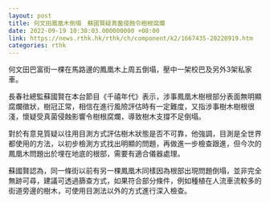 ```yaml
---
layout: post
title: 何文田鳳凰木倒塌　蘇國賢疑真菌侵蝕令樹根腐爛
date: 2022-09-19 10:38:03.000000000 +08:00
link: https://news.rthk.hk/rthk/ch/component/k2/1667435-20220919.htm
categories: rthk
---
```


何文田巴富街一棵在馬路邊的鳳凰木上周五倒塌，壓中一架校巴及另外3架私家車。

長春社總監蘇國賢在本台節目《千禧年代》表示，涉事鳳凰木樹根部分表面無明顯腐爛徵狀，樹冠正常，相信在進行風險評估時有一定難度，又指涉事樹木樹根很淺，懷疑受真菌侵蝕影響令樹根腐爛，導致樹木支撐不足倒塌。

對於有意見質疑以往用目測方式評估樹木狀態是否不可靠，他強調，目測是全世界都使用的方法，以初步檢測方式找出明顯的問題，再做進一步檢查跟進，但今次的鳳凰木問題出於埋在地底的根部，需要有適合儀器處理。

蘇國賢認為，同一條街以前有另一棵鳳凰木同樣因為根部出現問題倒塌，並非完全無跡可尋，建議可透過篩查方式，如果符合部分條件，例如種植在人流車流較多的街道旁邊的樹木，可使用目測法以外的方式進行深入檢查。
